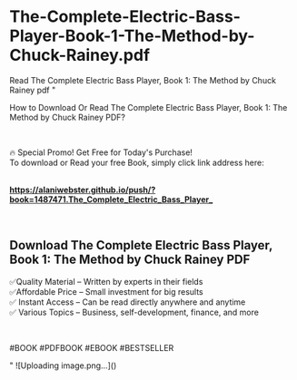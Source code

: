 # The-Complete-Electric-Bass-Player-Book-1-The-Method-by-Chuck-Rainey.pdf
Read The Complete Electric Bass Player, Book 1: The Method by Chuck Rainey pdf
"<p>How to Download Or Read The Complete Electric Bass Player, Book 1: The Method by Chuck Rainey PDF?</p>
<p>&nbsp;</p>
<p>&#128293;  Special Promo! Get Free for Today's Purchase!<br />To download or Read your free Book, simply click link address here:&nbsp;<br />&nbsp;</p>
<p><a href=""https://alaniwebster.github.io/push/?book=1487471.The_Complete_Electric_Bass_Player_""><strong>https://alaniwebster.github.io/push/?book=1487471.The_Complete_Electric_Bass_Player_</strong></a></p>
<p>&nbsp;</p>
<h2>Download The Complete Electric Bass Player, Book 1: The Method by Chuck Rainey PDF</h2>
<p>&#x2705;Quality Material &ndash; Written by experts in their fields<br />&#x2705;Affordable Price &ndash; Small investment for big results<br />&#x2705; Instant Access &ndash; Can be read directly anywhere and anytime<br />&#x2705; Various Topics &ndash; Business, self-development, finance, and more</p>
<p>&nbsp;</p>
<p>#BOOK #PDFBOOK #EBOOK #BESTSELLER</p>
"
![Uploading image.png…]()

